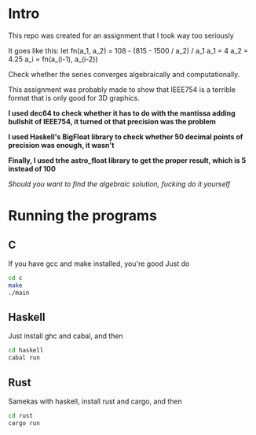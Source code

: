 # Intro
This repo was created for an assignment that I took way too seriously

It goes like this:
let fn(a\_1, a\_2) = 108 - (815 - 1500 / a\_2) / a\_1
a\_1 = 4
a\_2 = 4.25
a\_i = fn(a\_(i-1), a\_(i-2))

Check whether the series converges algebraically and computationally.

This assignment was probably made to show that IEEE754 is a terrible format that is only good for 3D graphics.

**I used dec64 to check whether it has to do with the mantissa adding bullshit of IEEE754, it turned ot that precision was the problem**


**I used Haskell's BigFloat library to check whether 50 decimal points of precision was enough, it wasn't**


**Finally, I used trhe astro_float library to get the proper result, which is 5 instead of 100**

*Should you want to find the algebraic solution, fucking do it yourself*

# Running the programs
## C
If you have gcc and make installed, you're good
Just do
```bash
cd c
make
./main
```

## Haskell
Just install ghc and cabal, and then
```bash
cd haskell
cabal run
```

## Rust
Samekas with haskell, install rust and cargo, and then
```bash
cd rust
cargo run
```
